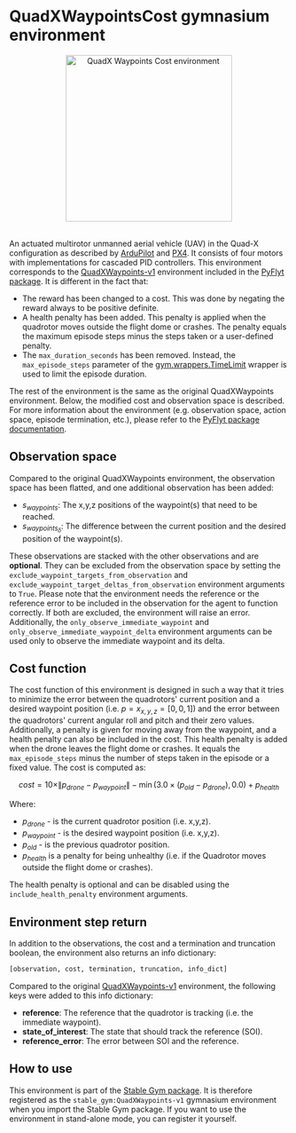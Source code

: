 # QuadXWaypointsCost gymnasium environment

<div align="center">
    <img src="https://github.com/rickstaa/stable-gym/assets/17570430/4cf24737-24c6-49d1-b338-81f40979cbee" alt="QuadX Waypoints Cost environment" width="300px">
</div>
</br>

An actuated multirotor unmanned aerial vehicle (UAV) in the Quad-X configuration as described by [ArduPilot](https://ardupilot.org/copter/docs/connect-escs-and-motors.html) and [PX4](https://docs.px4.io/main/en/airframes/airframe_reference.html#quadrotor-x). It consists of four motors with implementations for cascaded PID controllers. This environment corresponds to the [QuadXWaypoints-v1](https://jjshoots.github.io/PyFlyt/documentation/gym_envs/quadx_envs/quadx_waypoints_env.html) environment included in the [PyFlyt package](https://jjshoots.github.io/PyFlyt/index.html). It is different in the fact that:

*   The reward has been changed to a cost. This was done by negating the reward always to be positive definite.
*   A health penalty has been added. This penalty is applied when the quadrotor moves outside the flight dome or crashes. The penalty equals the maximum episode steps minus the steps taken or a user-defined penalty.
*   The `max_duration_seconds` has been removed. Instead, the `max_episode_steps` parameter of the [gym.wrappers.TimeLimit](https://gymnasium.farama.org/api/wrappers/misc_wrappers/#gymnasium.wrappers.TimeLimit) wrapper is used to limit the episode duration.

The rest of the environment is the same as the original QuadXWaypoints environment. Below, the modified cost and observation space is described. For more information about the environment (e.g. observation space, action space, episode termination, etc.), please refer to the [PyFlyt package documentation](https://jjshoots.github.io/PyFlyt/index.html).

## Observation space

Compared to the original QuadXWaypoints environment, the observation space has been flatted, and one additional observation has been added:

*   $s_{waypoints}$: The x,y,z positions of the waypoint(s) that need to be reached.
*   $s_{waypoints_\delta}$: The difference between the current position and the desired position of the waypoint(s).

These observations are stacked with the other observations and are **optional**. They can be excluded from the observation space by setting the `exclude_waypoint_targets_from_observation` and `exclude_waypoint_target_deltas_from_observation` environment arguments to `True`. Please note that the environment needs the reference or the reference error to be included in the observation for the agent to function correctly. If both are excluded, the environment will raise an error. Additionally, the
`only_observe_immediate_waypoint` and `only_observe_immediate_waypoint_delta` environment arguments can be used only to observe the immediate waypoint and its delta.

## Cost function

The cost function of this environment is designed in such a way that it tries to minimize the error between the quadrotors' current position and a desired waypoint position (i.e. $p=x_{x,y,z}=[0,0,1]$) and the error between the quadrotors' current angular roll and pitch and their zero values. Additionally, a penalty is given for moving away from the waypoint, and a health penalty can also be included in the cost. This health penalty is added when the drone leaves the flight dome or crashes. It equals the `max_episode_steps` minus the number of steps taken in the episode or a fixed value. The cost is computed as:

$$
cost = 10 \times \| p_{drone} - p_{waypoint} \| - \min(3.0 \times (p_{old} - p_{drone}), 0.0) + p_{health}
$$

Where:

*   $p_{drone}$ - is the current quadrotor position (i.e. x,y,z).
*   $p_{waypoint}$ - is the desired waypoint position (i.e. x,y,z).
*   $p_{old}$ - is the previous quadrotor position.
*   $p_{health}$ is a penalty for being unhealthy (i.e. if the Quadrotor moves outside the flight dome or crashes).

The health penalty is optional and can be disabled using the `include_health_penalty` environment arguments.

## Environment step return

In addition to the observations, the cost and a termination and truncation boolean, the environment also returns an info dictionary:

```python
[observation, cost, termination, truncation, info_dict]
```

Compared to the original [QuadXWaypoints-v1](https://jjshoots.github.io/PyFlyt/documentation/gym_envs/quadx_envs/quadx_waypoints_env.html) environment, the following keys were added to this info dictionary:

*   **reference**: The reference that the quadrotor is tracking (i.e. the immediate waypoint).
*   **state\_of\_interest**: The state that should track the reference (SOI).
*   **reference\_error**: The error between SOI and the reference.

## How to use

This environment is part of the [Stable Gym package](https://github.com/rickstaa/stable-gym). It is therefore registered as the `stable_gym:QuadXWaypoints-v1` gymnasium environment when you import the Stable Gym package. If you want to use the environment in stand-alone mode, you can register it yourself.
